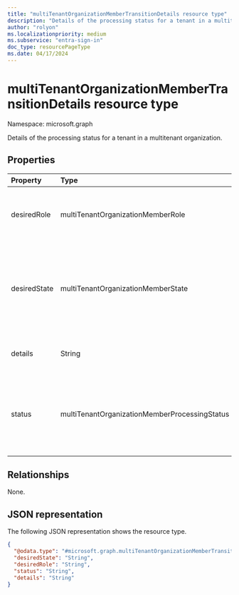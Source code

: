 ```yaml
---
title: "multiTenantOrganizationMemberTransitionDetails resource type"
description: "Details of the processing status for a tenant in a multitenant organization."
author: "rolyon"
ms.localizationpriority: medium
ms.subservice: "entra-sign-in"
doc_type: resourcePageType
ms.date: 04/17/2024
---
```


# multiTenantOrganizationMemberTransitionDetails resource type

Namespace: microsoft.graph

Details of the processing status for a tenant in a multitenant organization.

## Properties
|Property|Type|Description|
|:---|:---|:---|
|desiredRole|multiTenantOrganizationMemberRole|Role of the tenant in the multitenant organization. The possible values are: `owner`, `member`, `unknownFutureValue`.|
|desiredState|multiTenantOrganizationMemberState|State of the tenant in the multitenant organization currently being processed. The possible values are: `pending`, `active`, `removed`, `unknownFutureValue`. Read-only.|
|details|String|Details that explain the processing status if any. Read-only.|
|status|multiTenantOrganizationMemberProcessingStatus|Processing state of the asynchronous job. The possible values are: `notStarted`, `running`, `succeeded`, `failed`, `unknownFutureValue`. Read-only.|

## Relationships
None.

## JSON representation
The following JSON representation shows the resource type.
<!-- {
  "blockType": "resource",
  "@odata.type": "microsoft.graph.multiTenantOrganizationMemberTransitionDetails"
}
-->
``` json
{
  "@odata.type": "#microsoft.graph.multiTenantOrganizationMemberTransitionDetails",
  "desiredState": "String",
  "desiredRole": "String",
  "status": "String",
  "details": "String"
}
```

